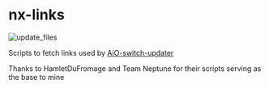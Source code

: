 # nx-links

![update_files](https://github.com/exploitz86/nx-links/workflows/update_files/badge.svg)

Scripts to fetch links used by [AiO-switch-updater](https://github.com/exploitz86/aio-switch-updater)

Thanks to HamletDuFromage and Team Neptune for their scripts serving as the base to mine
